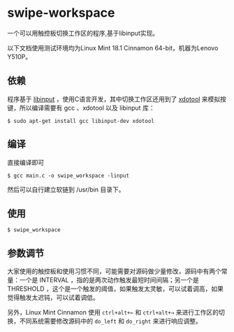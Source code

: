 # swipe-workspace

一个可以用触控板切换工作区的程序,基于libinput实现。

以下文档使用测试环境均为Linux Mint 18.1 Cinnamon 64-bit，机器为Lenovo Y510P。

## 依赖

程序基于 [libinput](https://wayland.freedesktop.org/libinput/doc/latest/) ，使用C语言开发，其中切换工作区还用到了 [xdotool](https://github.com/jordansissel/xdotool) 来模拟按键，所以编译需要有 gcc 、xdotool 以及 libinput 库：

```
$ sudo apt-get install gcc libinput-dev xdotool
```

## 编译

直接编译即可
```
$ gcc main.c -o swipe_workspace -linput
```

然后可以自行建立软链到 /usr/bin 目录下。

## 使用 

```
$ swipe_workspace
```

## 参数调节

大家使用的触控板和使用习惯不同，可能需要对源码做少量修改，源码中有两个常量：一个是 INTERVAL ，指的是两次动作触发最短时间间隔；另一个是 THRESHOLD ，这个是一个触发的阈值，如果触发太灵敏，可以试着调高，如果觉得触发太迟钝，可以试着调低。

另外，Linux Mint Cinnamon 使用 `ctrl+alt+←` 和 `ctrl+alt+→` 来进行工作区的切换，不同系统需要修改源码中的 `do_left` 和 `do_right` 来进行响应调整。
